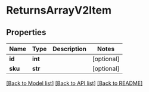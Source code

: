 # ReturnsArrayV2Item

## Properties
Name | Type | Description | Notes
------------ | ------------- | ------------- | -------------
**id** | **int** |  | [optional] 
**sku** | **str** |  | [optional] 

[[Back to Model list]](../README.md#documentation-for-models) [[Back to API list]](../README.md#documentation-for-api-endpoints) [[Back to README]](../README.md)

